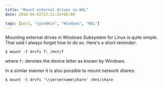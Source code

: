 ```yaml
---
title: "Mount external drives in WSL"
date: 2018-04-02T17:21:25+02:00

tags: [post, "sysadmin", "Windows", "WSL"]
---
```


Mounting external drives in Windows Subsystem for Linux is quite simple. That
said I always forget how to do so. Here's a short reminder:

<!-- more -->

```{shell}
$ mount -t drvfs f: /mnt/f
```

where `f:` denotes the device letter as known by Windows.

In a similar manner it is also possible to mount network shares:

```{shell}
$ mount -t drvfs '\\servername\share' /mnt/share
```
